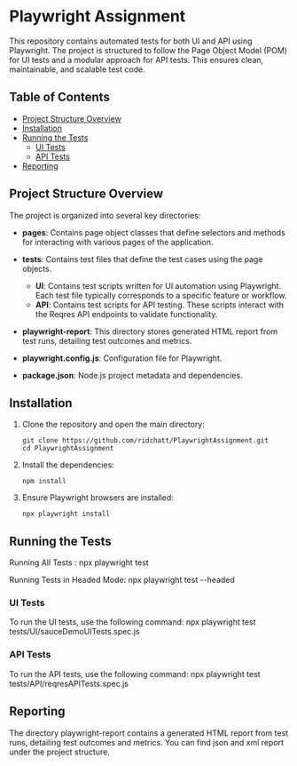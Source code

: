 # Playwright Assignment

This repository contains automated tests for both UI and API using Playwright. The project is structured to follow the Page Object Model (POM) for UI tests and a modular approach for API tests. This ensures clean, maintainable, and scalable test code.

## Table of Contents

- [Project Structure Overview](#project-structure-overview)
- [Installation](#installation)
- [Running the Tests](#running-the-tests)
  - [UI Tests](#ui-tests)
  - [API Tests](#api-tests)
- [Reporting](#reporting)

## Project Structure Overview

The project is organized into several key directories:

- **pages**: Contains page object classes that define selectors and methods for interacting with various pages of the application.

- **tests**: Contains test files that define the test cases using the page objects.

  - **UI**: Contains test scripts written for UI automation using Playwright. Each test file typically corresponds to a specific feature or workflow.
  - **API**: Contains test scripts for API testing. These scripts interact with the Reqres API endpoints to validate functionality.

- **playwright-report**: This directory stores generated HTML report from test runs, detailing test outcomes and metrics.

- **playwright.config.js**: Configuration file for Playwright.
- **package.json**: Node.js project metadata and dependencies.

## Installation

1. Clone the repository and open the main directory: 
    ```
   git clone https://github.com/ridchatt/PlaywrightAssignment.git
   cd PlaywrightAssignment
   ```

2. Install the dependencies: 
    ```
    npm install
    ```

3. Ensure Playwright browsers are installed: 
    ```
    npx playwright install
    ```
    
## Running the Tests

Running All Tests : npx playwright test

Running Tests in Headed Mode: npx playwright test --headed

### UI Tests

To run the UI tests, use the following command:
npx playwright test tests/UI/sauceDemoUITests.spec.js

### API Tests

To run the API tests, use the following command:
npx playwright test tests/API/reqresAPITests.spec.js

## Reporting

The directory playwright-report contains a generated HTML report from test runs, detailing test outcomes and metrics.
You can find json and xml report under the project structure.
